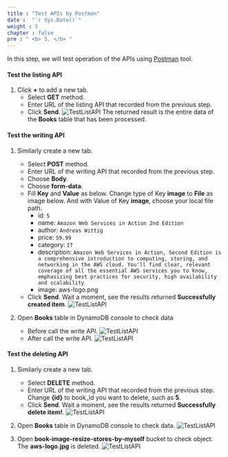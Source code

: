 ```yaml
---
title : "Test APIs by Postman"
date :  "`r Sys.Date()`" 
weight : 5
chapter : false
pre : " <b> 5. </b> "
---
```

In this step, we will test operation of the APIs using [Postman](https://www.postman.com/downloads/) tool.

#### Test the listing API

1. Click **+** to add a new tab.
    - Select **GET** method.
    - Enter URL of the listing API that recorded from the previous step.
    - Click **Send**.
      ![TestListAPI](/images/temp/1/77.png?width=90pc)
The returned result is the entire data of the **Books** table that has been processed.

#### Test the writing API

1. Similarly create a new tab.
    - Select **POST** method.
    - Enter URL of the writing API that recorded from the previous step.
    - Choose **Body**.
    - Choose **form-data**.
    - Fill **Key** and **Value** as below. Change type of Key **image** to **File** as image below. And with Value of Key **image**, choose your local file path.
      - id: `5`
      - name: `Amazon Web Services in Action 2nd Edition`
      - author: `Andreas Wittig`
      - price: `59.99`
      - category: `IT`
      - description: `Amazon Web Services in Action, Second Edition is a comprehensive introduction to computing, storing, and networking in the AWS cloud. You'll find clear, relevant coverage of all the essential AWS services you to know, emphasizing best practices for security, high availability and scalability`
      - image: aws-logo.png
    - Click **Send**. Wait a moment, see the results returned **Successfully created item**.
      ![TestListAPI](/images/temp/1/78.png?width=90pc)

2. Open **Books** table in DynamoDB console to check data
    - Before call the write API.
      ![TestListAPI](/images/temp/1/79.png?width=90pc)
    - After call the write API.
      ![TestListAPI](/images/temp/1/80.png?width=90pc)

#### Test the deleting API

1. Similarly create a new tab.
    - Select **DELETE** method.
    - Enter URL of the writing API that recorded from the previous step. Change **{id}** to book_id you want to delete, such as **5**.
    - Click **Send**. Wait a moment, see the results returned **Successfully delete item!**.
      ![TestListAPI](/images/temp/1/81.png?width=90pc)

2. Open **Books** table in DynamoDB console to check data.
    ![TestListAPI](/images/temp/1/79.png?width=90pc)

3. Open **book-image-resize-stores-by-myself** bucket to check object. The **aws-logo.jpg** is deleted.
    ![TestListAPI](/images/temp/1/82.png?width=90pc)
